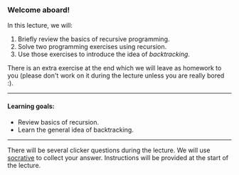 ### Welcome aboard!

In this lecture, we will:

1. Briefly review the basics of recursive programming.
2. Solve two programming exercises using recursion.
3. Use those exercises to introduce the idea of _backtracking_.

There is an extra exercise at the end which we will leave as homework to you (please don't work on it during the lecture unless you are really bored :).

------

#### Learning goals:

- Review basics of recursion.
- Learn the general idea of backtracking.

------

There will be several clicker questions during the lecture. We will use [socrative](https://socrative.com/) to collect your answer. Instructions will be provided at the start of the lecture. 